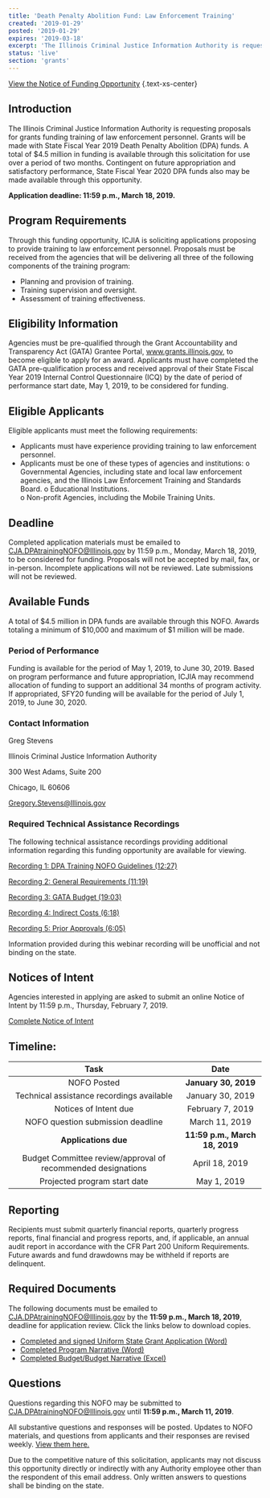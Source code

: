 ```yaml
---
title: 'Death Penalty Abolition Fund: Law Enforcement Training'
created: '2019-01-29'
posted: '2019-01-29'
expires: '2019-03-18'
excerpt: 'The Illinois Criminal Justice Information Authority is requesting proposals for grants funding training of law enforcement personnel. Grants will be made with State Fiscal Year 2019 Death Penalty Abolition (DPA) funds. A total of $4.5 million in funding is available through this solicitation for use over a period of two months. Contingent on future appropriation and satisfactory performance, State Fiscal Year 2020 DPA funds also may be made available through this opportunity.'
status: 'live'
section: 'grants'
---
```

[View the Notice of Funding Opportunity](DPAtrainingNOFO.pdf) {.text-xs-center}

## Introduction

The Illinois Criminal Justice Information Authority is requesting proposals for grants funding training of law enforcement personnel. Grants will be made with State Fiscal Year 2019 Death Penalty Abolition (DPA) funds. A total of $4.5 million in funding is available through this solicitation for use over a period of two months. Contingent on future appropriation and satisfactory performance, State Fiscal Year 2020 DPA funds also may be made available through this opportunity.

**Application deadline: 11:59 p.m., March 18, 2019.**

## Program Requirements

Through this funding opportunity, ICJIA is soliciting applications proposing to provide training to law enforcement personnel.  Proposals must be received from the agencies that will be delivering all three of the following components of the training program: 

* Planning and provision of training.
* Training supervision and oversight.
* Assessment of training effectiveness.




## Eligibility Information
Agencies must be pre-qualified through the Grant Accountability and Transparency Act (GATA) Grantee Portal, www.grants.illinois.gov, to become eligible to apply for an award.  Applicants must have completed the GATA pre-qualification process and received approval of their State Fiscal Year 2019 Internal Control Questionnaire (ICQ) by the date of period of performance start date, May 1, 2019, to be considered for funding. 



## Eligible Applicants

Eligible applicants must meet the following requirements:
* Applicants must have experience providing training to law enforcement personnel.
* Applicants must be one of these types of agencies and institutions:
o	Governmental Agencies, including state and local law enforcement agencies, and the Illinois Law Enforcement Training and Standards Board. 
o	Educational Institutions.  
o	Non-profit Agencies, including the Mobile Training Units.
 


## Deadline
Completed application materials must be emailed to CJA.DPAtrainingNOFO@Illinois.gov by 11:59 p.m., Monday, March 18, 2019, to be considered for funding. Proposals will not be accepted by mail, fax, or in-person. Incomplete applications will not be reviewed. Late submissions will not be reviewed.

## Available Funds
A total of $4.5 million in DPA funds are available through this NOFO. Awards totaling a minimum of $10,000 and maximum of $1 million will be made.

### Period of Performance
Funding is available for the period of May 1, 2019, to June 30, 2019.  Based on program performance and future appropriation, ICJIA may recommend allocation of funding to support an additional 34 months of program activity. If appropriated, SFY20 funding will be available for the period of July 1, 2019, to June 30, 2020.

### Contact Information
Greg Stevens

Illinois Criminal Justice Information Authority

300 West Adams, Suite 200

Chicago, IL 60606

Gregory.Stevens@Illinois.gov

### Required Technical Assistance Recordings
The following technical assistance recordings providing additional information regarding this funding opportunity are available for viewing. 

[Recording 1: DPA Training NOFO Guidelines (12:27)](https://youtu.be/Q7txdYclQi8)

[Recording 2: General Requirements (11:19)](https://www.youtube.com/embed/zPaIPFXZvmg)

[Recording 3: GATA Budget (19:03)](https://www.youtube.com/embed/sQYCekU2pIw)

[Recording 4: Indirect Costs (6:18)](https://www.youtube.com/embed/mjp5PZx0oaY)

[Recording 5: Prior Approvals (6:05)](https://www.youtube.com/embed/Q8UaLYqslJs)

Information provided during this webinar recording will be unofficial and not binding on the state.

## Notices of Intent

Agencies interested in applying are asked to submit an online Notice of Intent by 11:59 p.m., Thursday, February 7, 2019. 

[Complete Notice of Intent](https://icjia.az1.qualtrics.com/jfe/form/SV_b2XTIkFxFR0807z)

## Timeline:
|                             Task                             |              Date              |
| :----------------------------------------------------------: | :----------------------------: |
|                         NOFO Posted                          |      **January 30, 2019**      |
|          Technical assistance recordings available           |        January 30, 2019        |
|                    Notices of Intent due                     |        February 7, 2019        |
|              NOFO question submission deadline               |         March 11, 2019         |
|                     **Applications due**                     | **11:59 p.m., March 18, 2019** |
| Budget Committee review/approval of recommended designations |         April 18, 2019         |
|                 Projected program start date                 |          May 1, 2019           |

## Reporting
Recipients must submit quarterly financial reports, quarterly progress reports, final financial and progress reports, and, if applicable, an annual audit report in accordance with the CFR Part 200 Uniform Requirements. Future awards and fund drawdowns may be withheld if reports are delinquent.

## Required Documents
The following documents must be emailed to CJA.DPAtrainingNOFO@Illinois.gov by the **11:59 p.m., March 18, 2019**, deadline for application review. Click the links below to download copies.

* [Completed and signed Uniform State Grant Application (Word)](DPAtrainingAPPLICATION.docx) 
* [Completed Program Narrative (Word)](DPAtrainingNARRATIVE.docx)
* [Completed Budget/Budget Narrative (Excel)](SFY19DPAtraining.BUDGET.xls)



## Questions
Questions regarding this NOFO may be submitted to CJA.DPAtrainingNOFO@Illinois.gov until **11:59 p.m., March 11, 2019**.  

All substantive questions and responses will be posted. Updates to NOFO materials, and questions from applicants and their responses are revised weekly. [View them here.](DPAtrainingRESPONSEtoAPPLICANTQuestions)

Due to the competitive nature of this solicitation, applicants may not discuss this opportunity directly or indirectly with any Authority employee other than the respondent of this email address. Only written answers to questions shall be binding on the state.